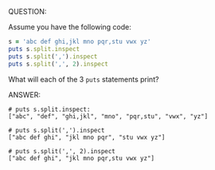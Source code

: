 QUESTION:

Assume you have the following code:

```ruby
s = 'abc def ghi,jkl mno pqr,stu vwx yz'
puts s.split.inspect
puts s.split(',').inspect
puts s.split(',', 2).inspect
```

What will each of the 3 `puts` statements print?

ANSWER:

```
# puts s.split.inspect:
["abc", "def", "ghi,jkl", "mno", "pqr,stu", "vwx", "yz"]

# puts s.split(',').inspect
["abc def ghi", "jkl mno pqr", "stu vwx yz"]

# puts s.split(',', 2).inspect
["abc def ghi", "jkl mno pqr,stu vwx yz"]
```
